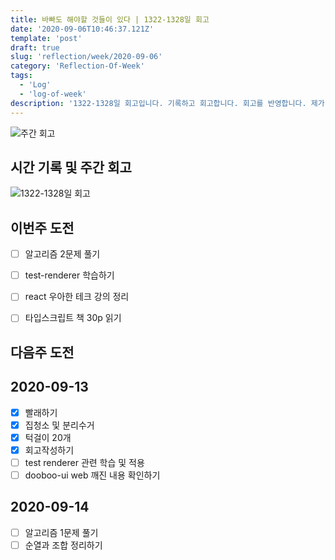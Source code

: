 ```yaml
---
title: 바빠도 해야할 것들이 있다 | 1322-1328일 회고
date: '2020-09-06T10:46:37.121Z'
template: 'post'
draft: true
slug: 'reflection/week/2020-09-06'
category: 'Reflection-Of-Week'
tags:
  - 'Log'
  - 'log-of-week'
description: '1322-1328일 회고입니다. 기록하고 회고합니다. 회고를 반영합니다. 제가 자라는 방식입니다.'
---
```

![주간 회고](https://imgur.com/PwMHNaY.png)



## 시간 기록 및 주간 회고 

![1322-1328일 회고](https://imgur.com/xqFB0Y2.png)


## 이번주 도전
- [ ] 알고리즘 2문제 풀기 
- [ ] test-renderer 학습하기 
- [ ] react 우아한 테크 강의 정리 
- [ ] 타입스크립트 책 30p 읽기 


## 다음주 도전

## 2020-09-13

- [x] 빨래하기 
- [x] 집청소 및 분리수거 
- [x] 턱걸이 20개
- [x] 회고작성하기
- [ ] test renderer 관련 학습 및 적용 
- [ ] dooboo-ui web 깨진 내용 확인하기 

## 2020-09-14 
- [ ] 알고리즘 1문제 풀기 
- [ ] 순열과 조합 정리하기 
